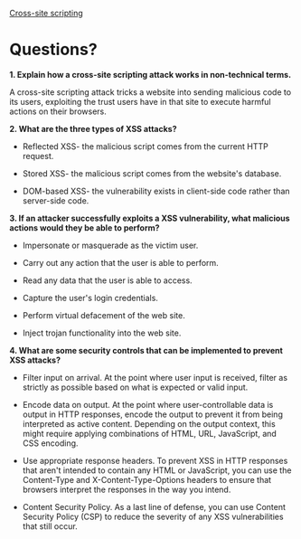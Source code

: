 [Cross-site scripting](https://portswigger.net/web-security/cross-site-scripting)

# Questions?

**1. Explain how a cross-site scripting attack works in non-technical terms.**

A cross-site scripting attack tricks a website into sending malicious code to its users, exploiting the trust users have in that site to execute harmful actions on their browsers.

**2. What are the three types of XSS attacks?**

* Reflected XSS- the malicious script comes from the current HTTP request.

* Stored XSS- the malicious script comes from the website's database.

* DOM-based XSS- the vulnerability exists in client-side code rather than server-side code.

**3. If an attacker successfully exploits a XSS vulnerability, what malicious actions would they be able to perform?**

* Impersonate or masquerade as the victim user.

*  Carry out any action that the user is able to perform.

*  Read any data that the user is able to access.

*  Capture the user's login credentials.

*  Perform virtual defacement of the web site.

*  Inject trojan functionality into the web site.

**4. What are some security controls that can be implemented to prevent XSS attacks?**

* Filter input on arrival. At the point where user input is received, filter as strictly as possible based on what is expected or valid input.

* Encode data on output. At the point where user-controllable data is output in HTTP responses, encode the output to prevent it from being interpreted as active content. Depending on the output context, this might require applying combinations of HTML, URL, JavaScript, and CSS encoding.

* Use appropriate response headers. To prevent XSS in HTTP responses that aren't intended to contain any HTML or JavaScript, you can use the Content-Type and X-Content-Type-Options headers to ensure that browsers interpret the responses in the way you intend.

* Content Security Policy. As a last line of defense, you can use Content Security Policy (CSP) to reduce the severity of any XSS vulnerabilities that still occur.